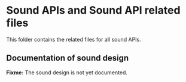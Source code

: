 # Sound APIs and Sound API related files

This folder contains the related files for all sound APIs.

## Documentation of sound design

**Fixme:** The sound design is not yet documented. 
